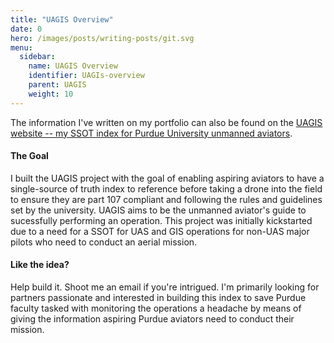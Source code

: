 ```yaml
---
title: "UAGIS Overview"
date: 0
hero: /images/posts/writing-posts/git.svg
menu:
  sidebar:
    name: UAGIS Overview
    identifier: UAGIs-overview
    parent: UAGIS
    weight: 10
---
```






The information I've written on my portfolio can also be found on the [UAGIS website -- my SSOT index for Purdue University unmanned aviators](http://www.uagis.com/).

#### The Goal
I built the UAGIS project with the goal of enabling aspiring aviators to have a single-source of truth index to reference before taking a drone into the field to ensure they are part 107 compliant and following the rules and guidelines set by the university. UAGIS aims to be the unmanned aviator's guide to sucessfully performing an operation. This project was initially kickstarted due to a need for a SSOT for UAS and GIS operations for non-UAS major pilots who need to conduct an aerial mission.

#### Like the idea?
Help build it. Shoot me an email if you're intrigued. I'm primarily looking for partners passionate and interested in building this index to save Purdue faculty tasked with monitoring the operations a headache by means of giving the information aspiring Purdue aviators need to conduct their mission.